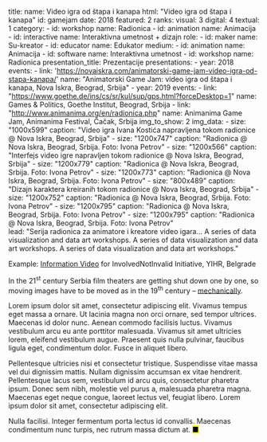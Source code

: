 title: 
    name: Video igra od štapa i kanapa
    html: "Video igra od štapa i kanapa"
id: gamejam
date: 2018
featured: 2
ranks:
    visual: 3
    digital: 4
    textual: 1
category: 
    - id: workshop
      name: Radionica
    - id: animation
      name: Animacija
    - id: interactive
      name: Interaktivna umetnost + dizajn
role:
    - id: maker
      name: Su-kreator
    - id: educator
      name: Edukator
medium:
    - id: animation
      name: Animacija
    - id: software
      name: Interaktivna umetnost
    - id: workshop
      name: Radionica
presentation_title: Prezentacije
presentations:
    - year: 2018
      events:
        - link: 'https://novaiskra.com/animatorski-game-jam-video-igra-od-stapa-kanapa/'
          name: "Animatorski Game Jam: video igra od štapa i kanapa, Nova Iskra, Beograd, Srbija"
    - year: 2019
      events:
        - link: "https://www.goethe.de/ins/cs/sr/kul/sup/gps.html?forceDesktop=1"
          name: Games & Politics, Goethe Institut, Beograd, Srbija
        - link: "http://www.animanima.org/en/radionica.php"
          name: Animanima Game Jam, Animanima Festival, Čačak, Srbija
img_to_show: 2
img_data:
    - size: "1000x599"
      caption: "Video igra Ivana Kostića napravljena tokom radionice @ Nova Iskra, Beograd, Srbija"
    - size: "1200x747"
      caption: "Radionica @ Nova Iskra, Beograd, Srbija. Foto: Ivona Petrov"
    - size: "1200x566"
      caption: "Interfejs video igre napravljen tokom radionice @ Nova Iskra, Beograd, Srbija"
    - size: "1200x779"
      caption: "Radionica @ Nova Iskra, Beograd, Srbija. Foto: Ivona Petrov"
    - size: "1200x773"
      caption: "Radionica @ Nova Iskra, Beograd, Srbija. Foto: Ivona Petrov"
    - size: "800x489"
      caption: "Dizajn karaktera kreiranih tokom radionice @ Nova Iskra, Beograd, Srbija"
    - size: "1200x752"
      caption: "Radionica @ Nova Iskra, Beograd, Srbija. Foto: Ivona Petrov"
    - size: "1200x795"
      caption: "Radionica @ Nova Iskra, Beograd, Srbija. Foto: Ivona Petrov"
    - size: "1200x795"
      caption: "Radionica @ Nova Iskra, Beograd, Srbija. Foto: Ivona Petrov"  
lead: "Serija radionica za animatore i kreatore video igara... A series of data visualization and data art workshops. A series of data visualization and data art workshops. A series of data visualization and data art workshops."

Example: <a href='https://www.youtube.com/watch?v=T2PH3liBbpo' target='_blank'>Information Video</a> for InvolvedNotInvalid Initiative, YIHR, Belgrade

In the 21<sup>st</sup> century Serbia film theaters are getting shut down one by one, so moving images have to
be moved as in the 19<sup>th</sup> century – <a href='https://en.wikipedia.org/wiki/Precursors_of_film' target='_blank'>mechanically</a>.

Lorem ipsum dolor sit amet, consectetur adipiscing elit. Vivamus tempus eget massa a ornare. Ut lacinia magna non orci ornare, sed tempor ultrices. Maecenas id dolor nunc. Aenean commodo facilisis luctus. Vivamus vestibulum arcu eu ante porttitor malesuada. Vivamus sit amet ultricies lorem, eleifend vestibulum augue. Praesent quis nulla pulvinar, faucibus ligula eget, condimentum dolor. Fusce in aliquet libero.

Pellentesque ultricies nisi et consectetur tristique. Suspendisse vitae massa vel dui dignissim mattis. Nullam dignissim accumsan ex vitae hendrerit. Pellentesque lacus sem, vestibulum id arcu quis, consectetur pharetra ipsum. Donec sem nibh, molestie vel purus a, malesuada pharetra magna. Maecenas eget neque congue, laoreet lectus vel, feugiat libero. Lorem ipsum dolor sit amet, consectetur adipiscing elit.

Nulla facilisi. Integer fermentum porta lectus id convallis. Maecenas condimentum nunc turpis, nec rutrum massa dictum at. <mark>&#9632;</mark>